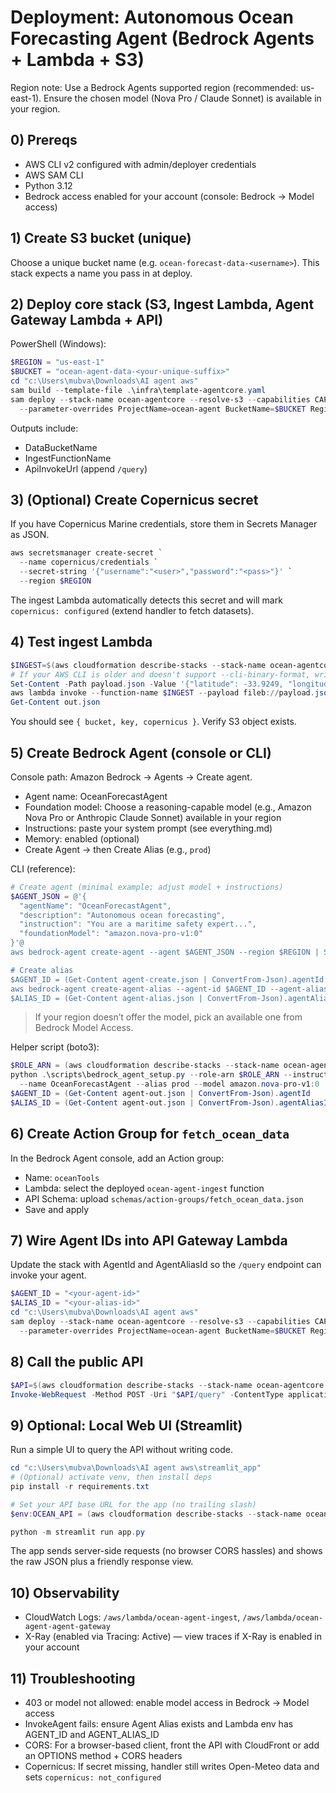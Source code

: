 # Deployment: Autonomous Ocean Forecasting Agent (Bedrock Agents + Lambda + S3)

Region note: Use a Bedrock Agents supported region (recommended: us-east-1). Ensure the chosen model (Nova Pro / Claude Sonnet) is available in your region.

## 0) Prereqs
- AWS CLI v2 configured with admin/deployer credentials
- AWS SAM CLI
- Python 3.12
- Bedrock access enabled for your account (console: Bedrock → Model access)

## 1) Create S3 bucket (unique)
Choose a unique bucket name (e.g. `ocean-forecast-data-<username>`). This stack expects a name you pass in at deploy.

## 2) Deploy core stack (S3, Ingest Lambda, Agent Gateway Lambda + API)

PowerShell (Windows):

```powershell
$REGION = "us-east-1"
$BUCKET = "ocean-agent-data-<your-unique-suffix>"
cd "c:\Users\mubva\Downloads\AI agent aws"
sam build --template-file .\infra\template-agentcore.yaml
sam deploy --stack-name ocean-agentcore --resolve-s3 --capabilities CAPABILITY_IAM CAPABILITY_NAMED_IAM `
  --parameter-overrides ProjectName=ocean-agent BucketName=$BUCKET Region=$REGION
```

Outputs include:
- DataBucketName
- IngestFunctionName
- ApiInvokeUrl (append `/query`)

## 3) (Optional) Create Copernicus secret
If you have Copernicus Marine credentials, store them in Secrets Manager as JSON.

```powershell
aws secretsmanager create-secret `
  --name copernicus/credentials `
  --secret-string '{"username":"<user>","password":"<pass>"}' `
  --region $REGION
```

The ingest Lambda automatically detects this secret and will mark `copernicus: configured` (extend handler to fetch datasets).

## 4) Test ingest Lambda

```powershell
$INGEST=$(aws cloudformation describe-stacks --stack-name ocean-agentcore --query "Stacks[0].Outputs[?OutputKey=='IngestFunctionName'].OutputValue" --output text)
# If your AWS CLI is older and doesn't support --cli-binary-format, write a file:
Set-Content -Path payload.json -Value '{"latitude": -33.9249, "longitude": 18.4241, "forecast_hours": 48}'
aws lambda invoke --function-name $INGEST --payload fileb://payload.json out.json --region $REGION
Get-Content out.json
```
You should see `{ bucket, key, copernicus }`. Verify S3 object exists.

## 5) Create Bedrock Agent (console or CLI)
Console path: Amazon Bedrock → Agents → Create agent.
- Agent name: OceanForecastAgent
- Foundation model: Choose a reasoning-capable model (e.g., Amazon Nova Pro or Anthropic Claude Sonnet) available in your region
- Instructions: paste your system prompt (see everything.md)
- Memory: enabled (optional)
- Create Agent → then Create Alias (e.g., `prod`)

CLI (reference):
```powershell
# Create agent (minimal example; adjust model + instructions)
$AGENT_JSON = @'{
  "agentName": "OceanForecastAgent",
  "description": "Autonomous ocean forecasting",
  "instruction": "You are a maritime safety expert...",
  "foundationModel": "amazon.nova-pro-v1:0"
}'@
aws bedrock-agent create-agent --agent $AGENT_JSON --region $REGION | Set-Content agent-create.json

# Create alias
$AGENT_ID = (Get-Content agent-create.json | ConvertFrom-Json).agentId
aws bedrock-agent create-agent-alias --agent-id $AGENT_ID --agent-alias-name prod --region $REGION | Set-Content agent-alias.json
$ALIAS_ID = (Get-Content agent-alias.json | ConvertFrom-Json).agentAliasId
```

> If your region doesn’t offer the model, pick an available one from Bedrock Model Access.

Helper script (boto3):
```powershell
$ROLE_ARN = (aws cloudformation describe-stacks --stack-name ocean-agentcore --query "Stacks[0].Outputs[?OutputKey=='AgentExecutionRoleArn'].OutputValue" --output text)
python .\scripts\bedrock_agent_setup.py --role-arn $ROLE_ARN --instructions-file .\everything.md --region $REGION `
  --name OceanForecastAgent --alias prod --model amazon.nova-pro-v1:0 | Tee-Object agent-out.json
$AGENT_ID = (Get-Content agent-out.json | ConvertFrom-Json).agentId
$ALIAS_ID = (Get-Content agent-out.json | ConvertFrom-Json).agentAliasId
```

## 6) Create Action Group for `fetch_ocean_data`
In the Bedrock Agent console, add an Action group:
- Name: `oceanTools`
- Lambda: select the deployed `ocean-agent-ingest` function
- API Schema: upload `schemas/action-groups/fetch_ocean_data.json`
- Save and apply

## 7) Wire Agent IDs into API Gateway Lambda
Update the stack with AgentId and AgentAliasId so the `/query` endpoint can invoke your agent.

```powershell
$AGENT_ID = "<your-agent-id>"
$ALIAS_ID = "<your-alias-id>"
cd "c:\Users\mubva\Downloads\AI agent aws"
sam deploy --stack-name ocean-agentcore --resolve-s3 --capabilities CAPABILITY_IAM CAPABILITY_NAMED_IAM `
  --parameter-overrides ProjectName=ocean-agent BucketName=$BUCKET Region=$REGION AgentId=$AGENT_ID AgentAliasId=$ALIAS_ID
```

## 8) Call the public API

```powershell
$API=$(aws cloudformation describe-stacks --stack-name ocean-agentcore --query "Stacks[0].Outputs[?OutputKey=='ApiInvokeUrl'].OutputValue" --output text)
Invoke-WebRequest -Method POST -Uri "$API/query" -ContentType application/json -Body '{"query":"Is it safe to sail from Cape Town to Mossel Bay tomorrow?","session_id":"demo-001"}' | Select-Object -ExpandProperty Content
```

## 9) Optional: Local Web UI (Streamlit)

Run a simple UI to query the API without writing code.

```powershell
cd "c:\Users\mubva\Downloads\AI agent aws\streamlit_app"
# (Optional) activate venv, then install deps
pip install -r requirements.txt

# Set your API base URL for the app (no trailing slash)
$env:OCEAN_API = (aws cloudformation describe-stacks --stack-name ocean-agentcore --query "Stacks[0].Outputs[?OutputKey=='ApiInvokeUrl'].OutputValue" --output text)

python -m streamlit run app.py
```

The app sends server-side requests (no browser CORS hassles) and shows the raw JSON plus a friendly response view.

## 10) Observability
- CloudWatch Logs: `/aws/lambda/ocean-agent-ingest`, `/aws/lambda/ocean-agent-agent-gateway`
- X-Ray (enabled via Tracing: Active) — view traces if X-Ray is enabled in your account

## 11) Troubleshooting
- 403 or model not allowed: enable model access in Bedrock → Model access
- InvokeAgent fails: ensure Agent Alias exists and Lambda env has AGENT_ID and AGENT_ALIAS_ID
- CORS: For a browser-based client, front the API with CloudFront or add an OPTIONS method + CORS headers
- Copernicus: If secret missing, handler still writes Open-Meteo data and sets `copernicus: not_configured`
